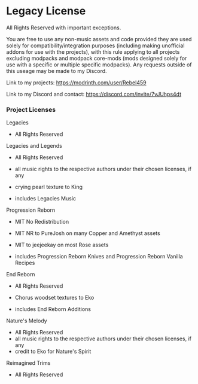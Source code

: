 # Legacy License
All Rights Reserved with important exceptions.

You are free to use any non-music assets and code provided they are used solely for compatibility/integration purposes (including making unofficial addons for use with the projects), with this rule applying to all projects excluding modpacks and modpack core-mods (mods designed solely for use with a specific or multiple specific modpacks). Any requests outside of this useage may be made to my Discord.

Link to my projects: https://modrinth.com/user/Rebel459

Link to my Discord and contact: https://discord.com/invite/7vJUhps4dt

### Project Licenses

Legacies

- All Rights Reserved

Legacies and Legends

- All Rights Reserved
- all music rights to the respective authors under their chosen licenses, if any
- crying pearl texture to King

- includes Legacies Music

Progression Reborn

- MIT No Redistribution
- MIT NR to PureJosh on many Copper and Amethyst assets
- MIT to jeejeekay on most Rose assets

- includes Progression Reborn Knives and Progression Reborn Vanilla Recipes

End Reborn

- All Rights Reserved
- Chorus woodset textures to Eko

- includes End Reborn Additions

Nature's Melody

- All Rights Reserved
- all music rights to the respective authors under their chosen licenses, if any
- credit to Eko for Nature's Spirit

Reimagined Trims

- All Rights Reserved
